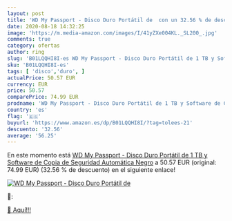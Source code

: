 ```yaml
---
layout: post
title: 'WD My Passport - Disco Duro Portátil de  con un 32.56 % de descuento'
date: 2020-08-18 14:32:25
image: 'https://m.media-amazon.com/images/I/41yZXe004KL._SL200_.jpg'
comments: true
category: ofertas
author: ring
slug: 'B01LQQHI8I-es WD My Passport - Disco Duro Portátil de 1 TB y Software de...'
sku: 'B01LQQHI8I-es'
tags: [ 'disco','duro', ]
actualPrice: 50.57 EUR
currency: EUR
price: 50.57
comparePrice: 74.99 EUR
prodname: 'WD My Passport - Disco Duro Portátil de 1 TB y Software de Copia de Seguridad Automática  Negro'
country: 'es'
flag: '🇪🇸'
buyurl: 'https://www.amazon.es/dp/B01LQQHI8I/?tag=tolees-21'
descuento: '32.56'
average: '56.25'
---
```


En este momento está [WD My Passport - Disco Duro Portátil de 1 TB y Software de Copia de Seguridad Automática  Negro](https://www.amazon.es/dp/B01LQQHI8I/?tag=tolees-21) a 50.57 EUR (original: 74.99 EUR) (32.56 %  de descuento) en el siguiente enlace!

[![WD My Passport - Disco Duro Portátil de ](https://m.media-amazon.com/images/I/41yZXe004KL._SL200_.jpg)](https://www.amazon.es/dp/B01LQQHI8I/?tag=tolees-21)

🔎:


[🛒 Aquí!!!](https://www.amazon.es/dp/B01LQQHI8I/?tag=tolees-21)
